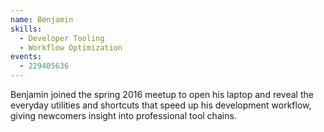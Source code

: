 ```yaml
---
name: Benjamin
skills:
  - Developer Tooling
  - Workflow Optimization
events:
  - 229405636
---
```


Benjamin joined the spring 2016 meetup to open his laptop and reveal the everyday utilities and shortcuts that speed up his development workflow, giving newcomers insight into professional tool chains.
